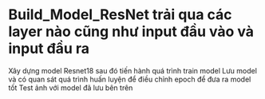 # Build_Model_ResNet trải qua các layer nào cũng như input đầu vào và input đầu ra
Xây dựng model Resnet18 sau đó tiến hành quá trình train model 
Lưu model và có quan sát quá trình huấn luyện để điều chỉnh epoch để đưa ra model tốt 
Test ảnh với model đã lưu bên trên

